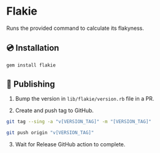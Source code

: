 # Flakie

Runs the provided command to calculate its flakyness.

## 💿 Installation

```bash
gem install flakie
```

## 🚀 Publishing

1. Bump the version in `lib/flakie/version.rb` file in a PR.

2. Create and push tag to GitHub.

```bash
git tag --sing -a "v[VERSION_TAG]" -m "[VERSION_TAG]"

git push origin "v[VERSION_TAG]"
```

3. Wait for Release GitHub action to complete.
